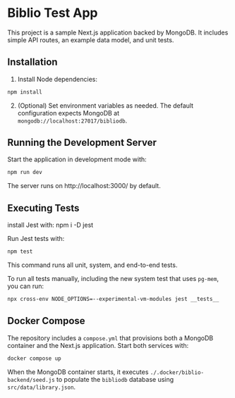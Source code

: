 # Biblio Test App

This project is a sample Next.js application backed by MongoDB. It includes simple API routes, an example data model, and unit tests.

## Installation

1. Install Node dependencies:

```bash
npm install
```

2. (Optional) Set environment variables as needed. The default configuration expects MongoDB at `mongodb://localhost:27017/bibliodb`.

## Running the Development Server

Start the application in development mode with:

```bash
npm run dev
```

The server runs on http://localhost:3000/ by default.

## Executing Tests
install Jest with: 
    npm i -D jest

Run Jest tests with:

```bash
npm test
```
This command runs all unit, system, and end-to-end tests.


To run all tests manually, including the new system test that uses `pg-mem`, you can run:

```bash
npx cross-env NODE_OPTIONS=--experimental-vm-modules jest __tests__
```

## Docker Compose

The repository includes a `compose.yml` that provisions both a MongoDB container and the Next.js application. Start both services with:

```bash
docker compose up
```

When the MongoDB container starts, it executes `./.docker/biblio-backend/seed.js` to populate the `bibliodb` database using `src/data/library.json`.

